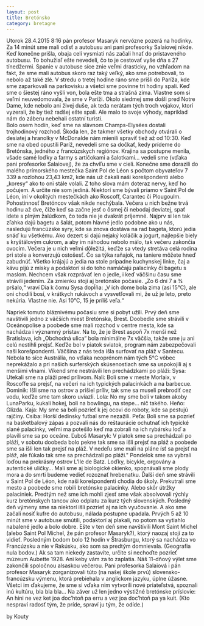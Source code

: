 ```yaml
---
layout: post
title: Bretónsko
category: bretagne
---
```


Utorok 28.4.2015 8:16 pán profesor Masaryk nervózne pozerá na hodinky. Za 14 minút sme mali odísť a autobusu ani pani profesorky Salaiovej nikde. Keď konečne prišla, obaja celí vysmiati nás začali hnať do pristaveného autobusu. To bohužiaľ ešte nevedeli, čo to je cestovať vyše dňa s 27 tínedžermi.
Spanie v autobuse síce znie veľmi drasticky, no vzhľadom na fakt, že sme mali autobus skoro raz taký veľký, ako sme potrebovali, to nebolo až také zlé.
V stredu o tretej hodine ráno sme prišli do Paríža, kde sme zaparkovali na parkovisku a všetci sme povinne tri hodiny spali. Keď sme o šiestej ráno vyšli von, bola ešte tma a strašná zima. Vlastne som si veľmi neuvedomovala, že sme v Paríži.
Okolo siedmej sme došli pred Notre Dame, kde nebolo ani živej duše, ak teda nerátam tých troch vojakov, ktorí vyzerali, že by tiež radšej ešte spali. Ale malo to svoje výhody, napríklad nám do záberu nebehali ostatní turisti.  
Bolo osem hodín, keď sme na slávnom Champs-Elysées dostali trojhodinový rozchod. Škoda len, že takmer všetky obchody otvárali o desiatej a hranolky v McDonalde nám mienili spraviť tiež až od 10:30.
Keď sme na obed opustili Paríž, nevedeli sme sa dočkať, kedy prídeme do Bretónska, jedného z francúzskych regiónov. Krajina sa postupne menila, všade samé loďky a farmy s artičokami a šalotkami... vedeli sme (vďaka pani profesorke Salaiovej), že za chvíľu sme v cieli.
Konečne sme dorazili do malého prímorského mestečka Saint Pol de Léon s počtom obyvateľov 7 339 a rozlohou 23,43 km2, kde nás už čakali naši korešpondenti alebo „koresy“ ako to oni stále volali. Z toho slova mám doteraz nervy, keď ho počujem. A určite nie som jediná.
Niektorí sme bývali priamo v Saint Pol de Léon, iní v okolitých mestečkách ako Roscoff, Carantec či Plougoulm. Pohostinnosť Bretóncov však nikde nechýbala.
Večera u nich bežne trvá hodinu až dve, čiže keď sa začne jesť o ôsmej či nebodaj deviatej, spať idete s plným žalúdkom, čo teda nie je dvakrát príjemné. Najprv si len tak zľahka dajú bagetu a šalát, potom hlavné jedlo podobne ako u nás, nasledujú francúzske syry, kde sa znova dostáva na rad bageta, ktorú jedia snáď ku všetkému. Ako dezert si dajú nejaký koláčik a jogurt, najlepšie biely s kryštálovým cukrom, a aby im náhodou nebolo málo, tak večeru zakončia ovocím. Večera je u nich veľmi dôležitá, keďže sa vtedy stretáva celá rodina pri stole a konverzujú ostošesť.
Čo sa týka raňajok, na taniere môžete hneď zabudnúť. Všetko krájajú a jedia na stole prípadne kuchynskej linke, čaj a kávu pijú z misky a podaktorí si do toho namáčajú palacinky či bagetu s maslom.
Nechcem však rozprávať len o jedle, i keď väčšinu času sme strávili jedením. Za zmienku stojí aj bretónske počasie. „Zo 6 dní 7 a ¾ pršalo,“ vraví Dia k čomu Sysa dopĺňa: „V ich dome bola zima (asi 15°C), ale oni chodili bosí, v krátkych rukávoch a vysvetľovali mi, že už je leto, preto nekúria. Vlastne nie. Asi 10°C, 15 je príliš veľa.“

Napriek tomuto bláznivému počasiu sme si pobyt užili. Prvý deň sme navštívili jedno z väčších miest Bretónska, Brest. Doobedie sme strávili v Oceánopolise a poobede sme mali rozchod v centre mesta, kde sa nachádza i významný prístav. Na to, že je Brest aspoň 7x menší než Bratislava, ich „Obchodná ulica“ bola minimálne 7x väčšia, takže sme ju ani celú nestihli prejsť.
Keďže bol v piatok sviatok, program nám zabezpečovali naši korešpondenti. Väčšina z nás teda išla  surfovať na pláž v Santecu. Nebola to síce Austrália, no vďaka neoprénom nám tých 5°C vôbec neprekážalo a pri našich surferských skúsenostiach sme sa uspokojili aj s menšími vlnami.
Víkend sme nestrávili len prechádzkami po pláži:
Sysa: Utekali sme na pláži pred prílivom.
Nali: Boli sme v meste Morlaix, v Roscoffe sa prejsť, na večeri na ich typických palacinkách a na barbecue.
Dominik: Išli sme na ostrov a prišiel príliv, tak sme sa museli prebrodiť cez vodu, keďže sme tam skoro uviazli.
Lola: No my sme boli v takom akoby LunaParku, kukali hokej, boli na bowlingu, na stepe... nič takého.
Heňo: Glizda.
Kaja: My sme sa boli pozrieť k jej ocovi do roboty, kde sa pestujú rajčiny.
Csiba: Horší dedinsky futbal sme nezažili.
Peťa: Boli sme sa pozrieť na basketbalový zápas a pozvali nás do reštaurácie ochutnať ich typické slané palacinky, veľmi ma potešilo keď ma zobrali na ich rybársku loď a plavili sme sa po oceáne.
Ľuboš Masaryk: V piatok sme sa prechádzali po pláži, v sobotu doobeda bolo pekne tak sme sa išli prejsť na pláž a poobede sme sa išli len tak prejsť na pláž. V nedeľu sme mali na pláne ísť sa prejsť na pláž, ale fúkalo tak sme sa prechádzali po pláži."
Pondelok sme sa vybrali loďou na prekrásny ostrov L’Ile de Batz. Loďky, bicykle, orgovány a autentické uličky... Mali sme aj biologické okienko, spoznávali sme plody mora a do smrti budeme vedieť rozoznať hrebenatku.
Ďalší deň sme strávili v Saint Pol de Léon, kde naši korešpondenti chodia do školy. Prekutrali sme mesto a poobede sme robili bretónske palacinky. Alebo skôr útržky palaciniek. Predtým než sme ich mohli zjesť sme však absolvovali rýchly kurz bretónskych tancov ako odplatu za kurz tých slovenských.
Posledný deň výmeny sme sa niektorí išli pozrieť aj na ich vyučovanie. A ako sme začali nosiť kufre do autobusu, nálada postupne upadala. Prvých 5 až 10 minút sme v autobuse smútili, podaktorí aj plakali, no potom sa vytiahlo nabalené jedlo a bolo dobre.
Ešte v ten deň sme navštívili Mont Saint Michel (alebo Saint Pol Michel, že pán profesor Masaryk?), ktorý naozaj stojí za to vidieť.
Posledným bodom bolo 12 hodín v Štrasburgu, ktorý sa nachádza vo Francúzsku a nie v Rakúsku, ako som sa predtým domnievala. (Geografia nula bodov.) Ak sa tam niekedy zastavíte, určite si nechoďte pozrieť múzeum Aubette 1928. Ani keby vám za to zaplatia.
Náš 11-dňový výlet sme zakončili spoločnou alsaskou večerou. Pani profesorka Salaiová i pán profesor Masaryk zorganizovali túto (na našej škole prvú) slovensko-francúzsku výmenu, ktorá prebiehala v anglickom jazyku, úplne úžasne. Všetci im ďakujeme, že sme si vďaka nim vytvorili nové priateľstvá, spoznali inú kultúru, bla bla bla...
Na záver už len jedno výstižné bretónske príslovie: An hini ne vez ket joa doc’htoñ pa erru a vez joa doc’htoñ pa ya kuit. (Kto nespraví radosť tým, že príde, spraví ju tým, že odíde.)

by Kouty

